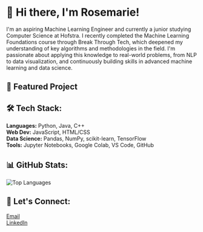 # 👋 Hi there, I'm Rosemarie!

I'm an aspiring Machine Learning Engineer and currently a junior studying Computer Science at Hofstra. I recently completed the Machine Learning Foundations course through Break Through Tech, which deepened my understanding of key algorithms and methodologies in the field. I'm passionate about applying this knowledge to real-world problems, from NLP to data visualization, and continuously building skills in advanced machine learning and data science.

<!--
**rosemarie-17/rosemarie-17** is a ✨ _special_ ✨ repository because its `README.md` (this file) appears on your GitHub profile.

Here are some ideas to get you started:

- 🔭 I’m currently working on ...
- 🌱 I’m currently learning ...
- 👯 I’m looking to collaborate on ...
- 🤔 I’m looking for help with ...
- 💬 Ask me about ...
- 📫 How to reach me: ...
- 😄 Pronouns: ...
- ⚡ Fun fact: ...
-->
## 🎯 Featured Project
## 🛠️ Tech Stack:
**Languages:** Python, Java, C++  
**Web Dev:** JavaScript, HTML/CSS  
**Data Science:** Pandas, NumPy, scikit-learn, TensorFlow  
**Tools:** Jupyter Notebooks, Google Colab, VS Code, GitHub  
## 📊 GitHub Stats:
![Top Languages](https://github-readme-stats.vercel.app/api/top-langs/?username=rosemarie-17&layout=compact&theme=radical)
## 💬 Let's Connect:
[Email](mailto:rnasta3@pride.hofstra.edu)  
[LinkedIn](https://www.linkedin.com/in/rosemarie-nasta/)
